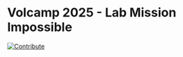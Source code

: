 # Volcamp 2025 - Lab Mission Impossible

[![Contribute](https://www.eclipse.org/che/contribute.svg)](https://devspaces.apps.crazy-train.sandbox1935.opentlc.com/f?url=https://github.com/Demo-AI-Edge-Crazy-Train/volcamp2025-app)

